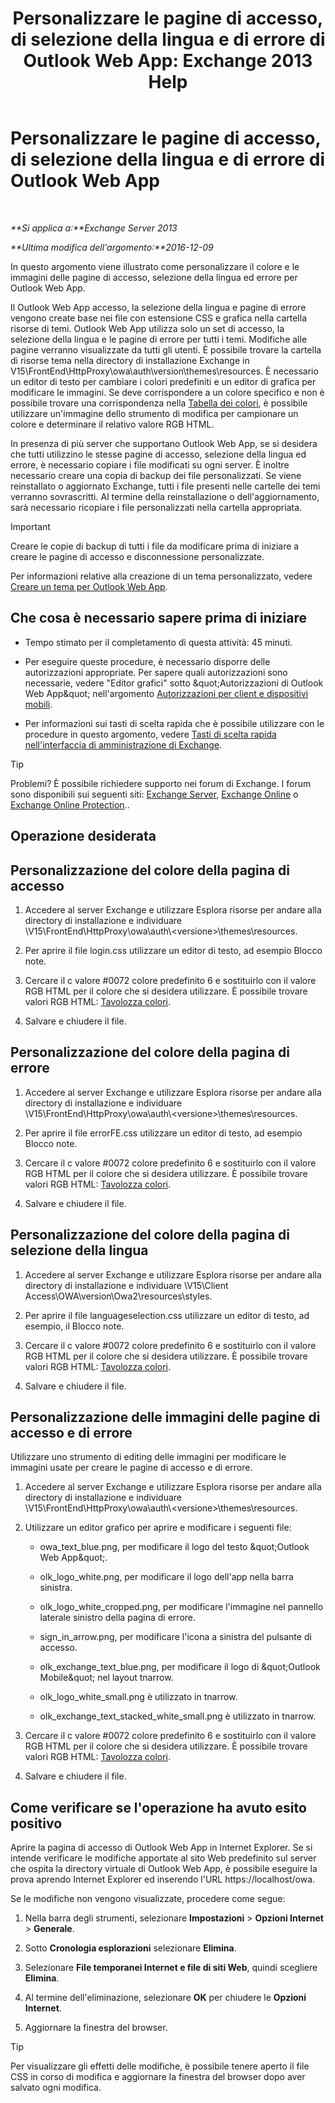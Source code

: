 ﻿---
title: 'Personalizzare le pagine di accesso, di selezione della lingua e di errore di Outlook Web App: Exchange 2013 Help'
TOCTitle: Personalizzare le pagine di accesso, di selezione della lingua e di errore di Outlook Web App
ms:assetid: d8d9f735-7181-428f-9049-b9886dce5159
ms:mtpsurl: https://technet.microsoft.com/it-it/library/Ee633483(v=EXCHG.150)
ms:contentKeyID: 54652888
ms.date: 05/22/2018
mtps_version: v=EXCHG.150
ms.translationtype: MT
---

# Personalizzare le pagine di accesso, di selezione della lingua e di errore di Outlook Web App

 

_**Si applica a:**Exchange Server 2013_

_**Ultima modifica dell'argomento:**2016-12-09_

In questo argomento viene illustrato come personalizzare il colore e le immagini delle pagine di accesso, selezione della lingua ed errore per Outlook Web App.

Il Outlook Web App accesso, la selezione della lingua e pagine di errore vengono create base nei file con estensione CSS e grafica nella cartella risorse di temi. Outlook Web App utilizza solo un set di accesso, la selezione della lingua e le pagine di errore per tutti i temi. Modifiche alle pagine verranno visualizzate da tutti gli utenti. È possibile trovare la cartella di risorse tema nella directory di installazione Exchange in V15\\FrontEnd\\HttpProxy\\owa\\auth\\version\\themes\\resources. È necessario un editor di testo per cambiare i colori predefiniti e un editor di grafica per modificare le immagini. Se deve corrispondere a un colore specifico e non è possibile trovare una corrispondenza nella [Tabella dei colori](https://go.microsoft.com/fwlink/p/?linkid=280679), è possibile utilizzare un'immagine dello strumento di modifica per campionare un colore e determinare il relativo valore RGB HTML.

In presenza di più server che supportano Outlook Web App, se si desidera che tutti utilizzino le stesse pagine di accesso, selezione della lingua ed errore, è necessario copiare i file modificati su ogni server. È inoltre necessario creare una copia di backup dei file personalizzati. Se viene reinstallato o aggiornato Exchange, tutti i file presenti nelle cartelle dei temi verranno sovrascritti. Al termine della reinstallazione o dell'aggiornamento, sarà necessario ricopiare i file personalizzati nella cartella appropriata.


> [!IMPORTANT]
> Creare le copie di backup di tutti i file da modificare prima di iniziare a creare le pagine di accesso e disconnessione personalizzate.



Per informazioni relative alla creazione di un tema personalizzato, vedere [Creare un tema per Outlook Web App](create-a-theme-for-outlook-web-app-exchange-2013-help.md).

## Che cosa è necessario sapere prima di iniziare

  - Tempo stimato per il completamento di questa attività: 45 minuti.

  - Per eseguire queste procedure, è necessario disporre delle autorizzazioni appropriate. Per sapere quali autorizzazioni sono necessarie, vedere "Editor grafici" sotto \&quot;Autorizzazioni di Outlook Web App\&quot; nell'argomento [Autorizzazioni per client e dispositivi mobili](clients-and-mobile-devices-permissions-exchange-2013-help.md).

  - Per informazioni sui tasti di scelta rapida che è possibile utilizzare con le procedure in questo argomento, vedere [Tasti di scelta rapida nell'interfaccia di amministrazione di Exchange](keyboard-shortcuts-in-the-exchange-admin-center-exchange-online-protection-help.md).


> [!TIP]
> Problemi? È possibile richiedere supporto nei forum di Exchange. I forum sono disponibili sui seguenti siti: <A href="https://go.microsoft.com/fwlink/p/?linkid=60612">Exchange Server</A>, <A href="https://go.microsoft.com/fwlink/p/?linkid=267542">Exchange Online</A> o <A href="https://go.microsoft.com/fwlink/p/?linkid=285351">Exchange Online Protection</A>..



## Operazione desiderata

## Personalizzazione del colore della pagina di accesso

1.  Accedere al server Exchange e utilizzare Esplora risorse per andare alla directory di installazione e individuare \\V15\\FrontEnd\\HttpProxy\\owa\\auth\\\<versione\>\\themes\\resources.

2.  Per aprire il file login.css utilizzare un editor di testo, ad esempio Blocco note.

3.  Cercare il c valore \#0072 colore predefinito 6 e sostituirlo con il valore RGB HTML per il colore che si desidera utilizzare. È possibile trovare valori RGB HTML: [Tavolozza colori](https://go.microsoft.com/fwlink/p/?linkid=280679).

4.  Salvare e chiudere il file.

## Personalizzazione del colore della pagina di errore

1.  Accedere al server Exchange e utilizzare Esplora risorse per andare alla directory di installazione e individuare \\V15\\FrontEnd\\HttpProxy\\owa\\auth\\\<versione\>\\themes\\resources.

2.  Per aprire il file errorFE.css utilizzare un editor di testo, ad esempio Blocco note.

3.  Cercare il c valore \#0072 colore predefinito 6 e sostituirlo con il valore RGB HTML per il colore che si desidera utilizzare. È possibile trovare valori RGB HTML: [Tavolozza colori](https://go.microsoft.com/fwlink/p/?linkid=280679).

4.  Salvare e chiudere il file.

## Personalizzazione del colore della pagina di selezione della lingua

1.  Accedere al server Exchange e utilizzare Esplora risorse per andare alla directory di installazione e individuare \\V15\\Client Access\\OWA\\version\\Owa2\\resources\\styles.

2.  Per aprire il file languageselection.css utilizzare un editor di testo, ad esempio, il Blocco note.

3.  Cercare il c valore \#0072 colore predefinito 6 e sostituirlo con il valore RGB HTML per il colore che si desidera utilizzare. È possibile trovare valori RGB HTML: [Tavolozza colori](https://go.microsoft.com/fwlink/p/?linkid=280679).

4.  Salvare e chiudere il file.

## Personalizzazione delle immagini delle pagine di accesso e di errore

Utilizzare uno strumento di editing delle immagini per modificare le immagini usate per creare le pagine di accesso e di errore.

1.  Accedere al server Exchange e utilizzare Esplora risorse per andare alla directory di installazione e individuare \\V15\\FrontEnd\\HttpProxy\\owa\\auth\\\<versione\>\\themes\\resources.

2.  Utilizzare un editor grafico per aprire e modificare i seguenti file:
    
      - owa\_text\_blue.png, per modificare il logo del testo \&quot;Outlook Web App\&quot;.
    
      - olk\_logo\_white.png, per modificare il logo dell'app nella barra sinistra.
    
      - olk\_logo\_white\_cropped.png, per modificare l'immagine nel pannello laterale sinistro della pagina di errore.
    
      - sign\_in\_arrow.png, per modificare l'icona a sinistra del pulsante di accesso.
    
      - olk\_exchange\_text\_blue.png, per modificare il logo di \&quot;Outlook Mobile\&quot; nel layout tnarrow.
    
      - olk\_logo\_white\_small.png è utilizzato in tnarrow.
    
      - olk\_exchange\_text\_stacked\_white\_small.png è utilizzato in tnarrow.

3.  Cercare il c valore \#0072 colore predefinito 6 e sostituirlo con il valore RGB HTML per il colore che si desidera utilizzare. È possibile trovare valori RGB HTML: [Tavolozza colori](https://go.microsoft.com/fwlink/p/?linkid=280679).

4.  Salvare e chiudere il file.

## Come verificare se l'operazione ha avuto esito positivo

Aprire la pagina di accesso di Outlook Web App in Internet Explorer. Se si intende verificare le modifiche apportate al sito Web predefinito sul server che ospita la directory virtuale di Outlook Web App, è possibile eseguire la prova aprendo Internet Explorer ed inserendo l'URL https://localhost/owa.

Se le modifiche non vengono visualizzate, procedere come segue:

1.  Nella barra degli strumenti, selezionare **Impostazioni** \> **Opzioni Internet** \> **Generale**.

2.  Sotto **Cronologia esplorazioni** selezionare **Elimina**.

3.  Selezionare **File temporanei Internet e file di siti Web**, quindi scegliere **Elimina**.

4.  Al termine dell'eliminazione, selezionare **OK** per chiudere le **Opzioni Internet**.

5.  Aggiornare la finestra del browser.


> [!TIP]
> Per visualizzare gli effetti delle modifiche, è possibile tenere aperto il file CSS in corso di modifica e aggiornare la finestra del browser dopo aver salvato ogni modifica.


